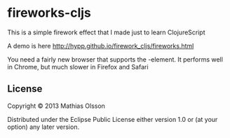 # fireworks-cljs

This is a simple firework effect that I made just to learn ClojureScript

A demo is here http://hypp.github.io/firework_cljs/fireworks.html

You need a fairly new browser that supports the <canvas>-element.
It performs well in Chrome, but much slower in Firefox and Safari

## License

Copyright © 2013 Mathias Olsson

Distributed under the Eclipse Public License either version 1.0 or (at
your option) any later version.


